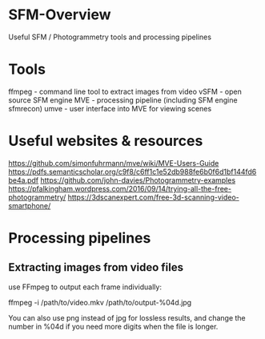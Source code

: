 # SFM-Overview

Useful SFM / Photogrammetry tools and processing pipelines 



# Tools
ffmpeg - command line tool to extract images from video
vSFM - open source SFM engine
MVE - processing pipeline (including SFM engine sfmrecon)
umve - user interface into MVE for viewing scenes 


# Useful websites & resources
https://github.com/simonfuhrmann/mve/wiki/MVE-Users-Guide
https://pdfs.semanticscholar.org/c9f8/c6ff1c1e52db988fe6b0f6d1bf144fd6be4a.pdf
https://github.com/john-davies/Photogrammetry-examples
https://pfalkingham.wordpress.com/2016/09/14/trying-all-the-free-photogrammetry/
https://3dscanexpert.com/free-3d-scanning-video-smartphone/


# Processing pipelines





## Extracting images from video files

use FFmpeg to output each frame individually:

ffmpeg -i /path/to/video.mkv /path/to/output-%04d.jpg

You can also use png instead of jpg for lossless results, and change the number in %04d if you need more digits when the file is longer.


